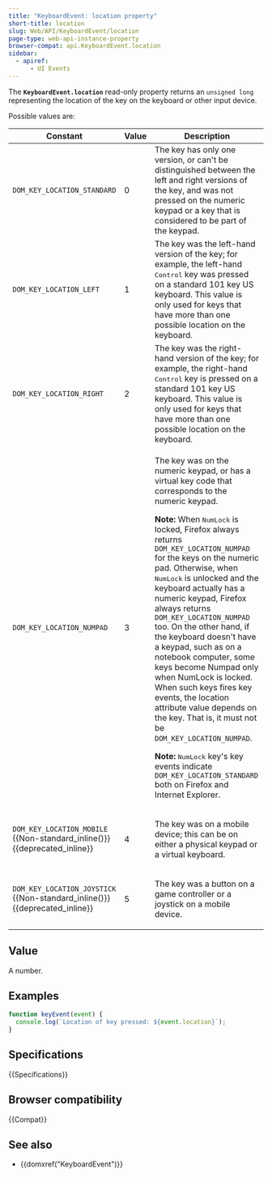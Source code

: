 ```yaml
---
title: "KeyboardEvent: location property"
short-title: location
slug: Web/API/KeyboardEvent/location
page-type: web-api-instance-property
browser-compat: api.KeyboardEvent.location
sidebar:
  - apiref:
      - UI Events
---
```


The **`KeyboardEvent.location`** read-only property returns an
`unsigned long` representing the location of the key on the keyboard or other
input device.

Possible values are:

<table class="standard-table">
  <thead>
    <tr>
      <th>Constant</th>
      <th>Value</th>
      <th>Description</th>
    </tr>
  </thead>
  <tbody>
    <tr>
      <td><code>DOM_KEY_LOCATION_STANDARD</code></td>
      <td>0</td>
      <td>
        The key has only one version, or can't be distinguished between the left
        and right versions of the key, and was not pressed on the numeric keypad
        or a key that is considered to be part of the keypad.
      </td>
    </tr>
    <tr>
      <td><code>DOM_KEY_LOCATION_LEFT</code></td>
      <td>1</td>
      <td>
        The key was the left-hand version of the key; for example, the left-hand
        <kbd>Control</kbd> key was pressed on a standard 101 key US keyboard.
        This value is only used for keys that have more than one possible
        location on the keyboard.
      </td>
    </tr>
    <tr>
      <td><code>DOM_KEY_LOCATION_RIGHT</code></td>
      <td>2</td>
      <td>
        The key was the right-hand version of the key; for example, the
        right-hand <kbd>Control</kbd> key is pressed on a standard 101 key US
        keyboard. This value is only used for keys that have more than one
        possible location on the keyboard.
      </td>
    </tr>
    <tr>
      <td><code>DOM_KEY_LOCATION_NUMPAD</code></td>
      <td>3</td>
      <td>
        <p>
          The key was on the numeric keypad, or has a virtual key code that
          corresponds to the numeric keypad.
        </p>
        <div class="note">
          <p>
            <strong>Note:</strong> When <kbd>NumLock</kbd> is locked, Firefox
            always returns <code>DOM_KEY_LOCATION_NUMPAD</code> for the keys on
            the numeric pad. Otherwise, when <kbd>NumLock</kbd> is unlocked and
            the keyboard actually has a numeric keypad, Firefox always returns
            <code>DOM_KEY_LOCATION_NUMPAD</code> too. On the other hand, if the
            keyboard doesn't have a keypad, such as on a notebook computer, some
            keys become Numpad only when NumLock is locked. When such keys fires
            key events, the location attribute value depends on the key. That
            is, it must not be <code>DOM_KEY_LOCATION_NUMPAD</code>.
          </p>
        </div>
        <div class="note">
          <p>
            <strong>Note:</strong> <kbd>NumLock</kbd> key's key events indicate
            <code>DOM_KEY_LOCATION_STANDARD</code> both on Firefox and Internet
            Explorer.
          </p>
        </div>
      </td>
    </tr>
    <tr>
      <td>
        <code>DOM_KEY_LOCATION_MOBILE</code>
        {{Non-standard_inline()}} {{deprecated_inline}}
      </td>
      <td>4</td>
      <td>
        <p>
          The key was on a mobile device; this can be on either a physical
          keypad or a virtual keyboard.
        </p>
      </td>
    </tr>
    <tr>
      <td>
        <code>DOM_KEY_LOCATION_JOYSTICK</code> {{Non-standard_inline()}}
        {{deprecated_inline}}
      </td>
      <td>5</td>
      <td>
        <p>
          The key was a button on a game controller or a joystick on a mobile
          device.
        </p>
      </td>
    </tr>
  </tbody>
</table>

## Value

A number.

## Examples

```js
function keyEvent(event) {
  console.log(`Location of key pressed: ${event.location}`);
}
```

## Specifications

{{Specifications}}

## Browser compatibility

{{Compat}}

## See also

- {{domxref("KeyboardEvent")}}
